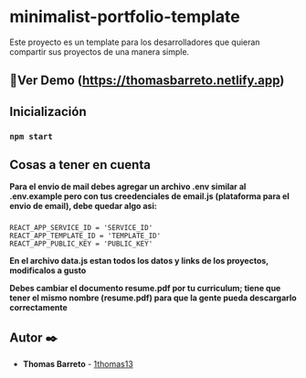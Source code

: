 # minimalist-portfolio-template

Este proyecto es un template para los desarrolladores que quieran compartir sus proyectos de una manera simple.
## 🚀Ver Demo (https://thomasbarreto.netlify.app) 
## Inicialización

### `npm start`

## Cosas a tener en cuenta

**Para el envio de mail debes agregar un archivo .env similar al .env.example pero con tus creedenciales de email.js (plataforma para el envio de email), debe quedar algo asi:**

### 
    REACT_APP_SERVICE_ID = 'SERVICE_ID'
    REACT_APP_TEMPLATE_ID = 'TEMPLATE_ID'
    REACT_APP_PUBLIC_KEY = 'PUBLIC_KEY'


**En el archivo data.js estan todos los datos y links de los proyectos, modificalos a gusto**

**Debes cambiar el documento resume.pdf por tu curriculum; tiene que tener el mismo nombre (resume.pdf) para que la gente pueda descargarlo correctamente**

## Autor ✒️

* **Thomas Barreto** - [1thomas13](https://github.com/1thomas13) 
